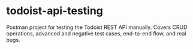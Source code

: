 # todoist-api-testing
Postman project for testing the Todoist REST API manually. Covers CRUD operations, advanced and negative test cases, end-to-end flow, and real bugs.
